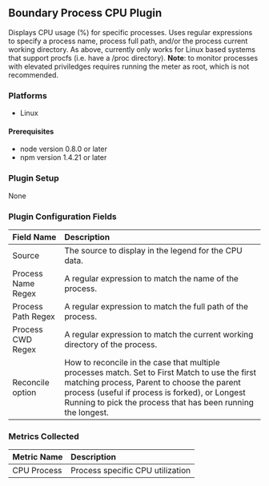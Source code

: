 Boundary Process CPU Plugin
---------------------------

Displays CPU usage (%) for specific processes. Uses regular expressions to specify a process name, process full path, and/or the process current working directory. As above, currently only works for Linux based systems that support procfs (i.e. have a /proc directory). **Note**: to monitor processes with elevated priviledges requires running the meter as root, which is not recommended.

### Platforms
- Linux

#### Prerequisites
- node version 0.8.0 or later
- npm version 1.4.21 or later

### Plugin Setup
None

### Plugin Configuration Fields

|Field Name        |Description                                                                                                                                                                                                                                                    |
|:-----------------|:--------------------------------------------------------------------------------------------------------------------------------------------------------------------------------------------------------------------------------------------------------------|
|Source            |The source to display in the legend for the CPU data.                                                                                                                                                                                                          |
|Process Name Regex|A regular expression to match the name of the process.                                                                                                                                                                                                         |
|Process Path Regex|A regular expression to match the full path of the process.                                                                                                                                                                                                    |
|Process CWD Regex |A regular expression to match the current working directory of the process.                                                                                                                                                                                    |
|Reconcile option  |How to reconcile in the case that multiple processes match.  Set to First Match to use the first matching process, Parent to choose the parent process (useful if process is forked), or Longest Running to pick the process that has been running the longest.|

### Metrics Collected

|Metric Name|Description                     |
|:----------|:-------------------------------|
|CPU Process|Process specific CPU utilization|





